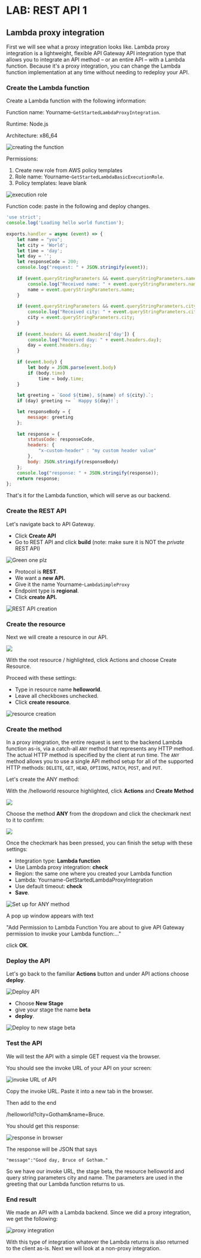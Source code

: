 # LAB: REST API 1

## Lambda proxy integration

First we will see what a proxy integration looks like. Lambda proxy integration is a lightweight, flexible API Gateway API integration type that allows you to integrate an API method – or an entire API – with a Lambda function. Because it's a proxy integration, you can change the Lambda function implementation at any time without needing to redeploy your API.

### Create the Lambda function&#x20;

Create a Lambda function with the following information:

Function name: Yourname-`GetStartedLambdaProxyIntegration`.

Runtime: Node.js

Architecture: x86\_64

![creating the function](<../../.gitbook/assets/image (43).png>)

Permissions:&#x20;

1. Create new role from AWS policy templates
2. Role name: Yourname-`GetStartedLambdaBasicExecutionRole`.
3. Policy templates: leave blank

![execution role](<../../.gitbook/assets/image (15).png>)

Function code: paste in the following and deploy changes.&#x20;

```javascript
'use strict';
console.log('Loading hello world function');
 
exports.handler = async (event) => {
    let name = "you";
    let city = 'World';
    let time = 'day';
    let day = '';
    let responseCode = 200;
    console.log("request: " + JSON.stringify(event));
    
    if (event.queryStringParameters && event.queryStringParameters.name) {
        console.log("Received name: " + event.queryStringParameters.name);
        name = event.queryStringParameters.name;
    }
    
    if (event.queryStringParameters && event.queryStringParameters.city) {
        console.log("Received city: " + event.queryStringParameters.city);
        city = event.queryStringParameters.city;
    }
    
    if (event.headers && event.headers['day']) {
        console.log("Received day: " + event.headers.day);
        day = event.headers.day;
    }
    
    if (event.body) {
        let body = JSON.parse(event.body)
        if (body.time) 
            time = body.time;
    }
 
    let greeting = `Good ${time}, ${name} of ${city}.`;
    if (day) greeting += ` Happy ${day}!`;

    let responseBody = {
        message: greeting
    };
    
    let response = {
        statusCode: responseCode,
        headers: {
            "x-custom-header" : "my custom header value"
        },
        body: JSON.stringify(responseBody)
    };
    console.log("response: " + JSON.stringify(response));
    return response;
};
```

That's it for the Lambda function, which will serve as our backend.&#x20;

### Create the REST API&#x20;

Let's navigate back to API Gateway.&#x20;

* Click **Create API**&#x20;
* Go to REST API and click **build** (note: make sure it is NOT the _private_ REST API)&#x20;

![Green one plz](<../../.gitbook/assets/Screenshot 2022-04-29 at 16.04.58.png>)

* Protocol is **REST**.
* We want a **new API.**&#x20;
* Give it the name Yourname-`LambdaSimpleProxy`
* Endpoint type is **regional**.&#x20;
* Click **create API.**&#x20;

![REST API creation ](<../../.gitbook/assets/image (85).png>)

### Create the resource

Next we will create a resource in our API.

![](<../../.gitbook/assets/image (278).png>)

With the root resource / highlighted, click Actions and choose Create Resource.&#x20;

Proceed with these settings:

* Type in resource name **helloworld**.&#x20;
* Leave all checkboxes unchecked.&#x20;
* Click **create resource**.&#x20;

![resource creation](<../../.gitbook/assets/image (345).png>)

### Create the method

In a proxy integration, the entire request is sent to the backend Lambda function as-is, via a catch-all `ANY` method that represents any HTTP method. The actual HTTP method is specified by the client at run time. The `ANY` method allows you to use a single API method setup for all of the supported HTTP methods: `DELETE`, `GET`, `HEAD`, `OPTIONS`, `PATCH`, `POST`, and `PUT`.&#x20;

Let's create the ANY method:

With the /helloworld resource highlighted, click **Actions** and **Create Method**

![](<../../.gitbook/assets/image (275).png>)

Choose the method **ANY** from the dropdown and click the checkmark next to it to confirm:

![](<../../.gitbook/assets/image (246).png>)

Once the checkmark has been pressed, you can finish the setup with these settings:

* Integration type: **Lambda function**
* Use Lambda proxy integration: **check**
* Region: the same one where you created your Lambda function
* Lambda: Yourname-GetStartedLambdaProxyIntegration
* Use default timeout: **check**
* **Save**.

![Set up for ANY method](<../../.gitbook/assets/image (40).png>)

A pop up window appears with text&#x20;

"Add Permission to Lambda Function You are about to give API Gateway permission to invoke your Lambda function:..."

click **OK**.&#x20;

### Deploy the API&#x20;

Let's go back to the familiar **Actions** button and under API actions choose **deploy**. &#x20;

![Deploy API ](<../../.gitbook/assets/image (81).png>)

* Choose **New Stage**
* give your stage the name **beta**
* **deploy**.&#x20;

![Deploy to new stage beta](<../../.gitbook/assets/image (201) (1).png>)

### Test the API&#x20;

We will test the API with a simple GET request via the browser.&#x20;

You should see the invoke URL of your API on your screen:&#x20;

![invoke URL of API ](<../../.gitbook/assets/image (326).png>)

Copy the invoke URL. Paste it into a new tab in the browser.

Then add to the end&#x20;

/helloworld?city=Gotham\&name=Bruce.

You should get this response:

![response in browser](<../../.gitbook/assets/image (383).png>)

The response will be JSON that says

```
"message":"Good day, Bruce of Gotham."
```

So we have our invoke URL, the stage beta, the resource helloworld and query string parameters city and name. The parameters are used in the greeting that our Lambda function returns to us.&#x20;

### End result

We made an API with a Lambda backend. Since we did a proxy integration, we get the following:

![proxy integration](<../../.gitbook/assets/image (304) (1).png>)

With this type of integration whatever the Lambda returns is also returned to the client as-is. Next we will look at a non-proxy integration.&#x20;
